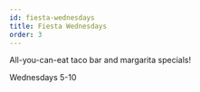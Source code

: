 ```yaml
---
id: fiesta-wednesdays
title: Fiesta Wednesdays
order: 3
---
```

All-you-can-eat taco bar and margarita specials!

Wednesdays 5-10
